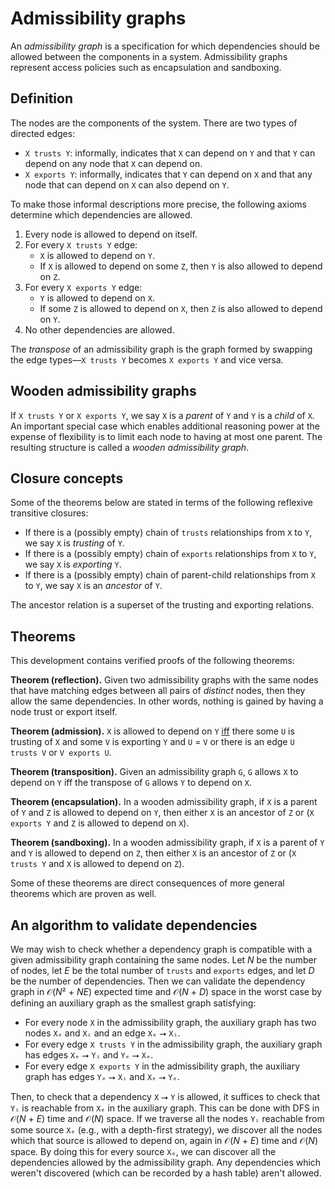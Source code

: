 # Admissibility graphs

An *admissibility graph* is a specification for which dependencies should be allowed between the components in a system. Admissibility graphs represent access policies such as encapsulation and sandboxing.

## Definition

The nodes are the components of the system. There are two types of directed edges:

- `X trusts Y`: informally, indicates that `X` can depend on `Y` and that `Y` can depend on any node that `X` can depend on.
- `X exports Y`: informally, indicates that `Y` can depend on `X` and that any node that can depend on `X` can also depend on `Y`.

To make those informal descriptions more precise, the following axioms determine which dependencies are allowed.

1. Every node is allowed to depend on itself.
2. For every `X trusts Y` edge:
   - `X` is allowed to depend on `Y`.
   - If `X` is allowed to depend on some `Z`, then `Y` is also allowed to depend on `Z`.
3. For every `X exports Y` edge:
   - `Y` is allowed to depend on `X`.
   - If some `Z` is allowed to depend on `X`, then `Z` is also allowed to depend on `Y`.
4. No other dependencies are allowed.

The *transpose* of an admissibility graph is the graph formed by swapping the edge types—`X trusts Y` becomes `X exports Y` and vice versa.

## Wooden admissibility graphs

If `X trusts Y` or `X exports Y`, we say `X` is a *parent* of `Y` and `Y` is a *child* of `X`. An important special case which enables additional reasoning power at the expense of flexibility is to limit each node to having at most one parent. The resulting structure is called a *wooden admissibility graph*.

## Closure concepts

Some of the theorems below are stated in terms of the following reflexive transitive closures:

- If there is a (possibly empty) chain of `trusts` relationships from `X` to `Y`, we say `X` is *trusting* of `Y`.
- If there is a (possibly empty) chain of `exports` relationships from `X` to `Y`, we say `X` is *exporting* `Y`.
- If there is a (possibly empty) chain of parent-child relationships from `X` to `Y`, we say `X` is an *ancestor* of `Y`.

The ancestor relation is a superset of the trusting and exporting relations.

## Theorems

This development contains verified proofs of the following theorems:

**Theorem (reflection).** Given two admissibility graphs with the same nodes that have matching edges between all pairs of *distinct* nodes, then they allow the same dependencies. In other words, nothing is gained by having a node trust or export itself.

**Theorem (admission).** `X` is allowed to depend on `Y` [iff](https://en.wikipedia.org/wiki/If_and_only_if) there some `U` is trusting of `X` and some `V` is exporting `Y` and `U` = `V` or there is an edge `U trusts V` or `V exports U`.

**Theorem (transposition).** Given an admissibility graph `G`, `G` allows `X` to depend on `Y` iff the transpose of `G` allows `Y` to depend on `X`.

**Theorem (encapsulation).** In a wooden admissibility graph, if `X` is a parent of `Y` and `Z` is allowed to depend on `Y`, then either `X` is an ancestor of `Z` or (`X exports Y` and `Z` is allowed to depend on `X`).

**Theorem (sandboxing).** In a wooden admissibility graph, if `X` is a parent of `Y` and `Y` is allowed to depend on `Z`, then either `X` is an ancestor of `Z` or (`X trusts Y` and `X` is allowed to depend on `Z`).

Some of these theorems are direct consequences of more general theorems which are proven as well.

## An algorithm to validate dependencies

We may wish to check whether a dependency graph is compatible with a given admissibility graph containing the same nodes. Let *N* be the number of nodes, let *E* be the total number of `trusts` and `exports` edges, and let *D* be the number of dependencies. Then we can validate the dependency graph in 𝒪(*N*² + *NE*) expected time and 𝒪(*N* + *D*) space in the worst case by defining an auxiliary graph as the smallest graph satisfying:

- For every node `X` in the admissibility graph, the auxiliary graph has two nodes `Xₑ` and `Xᵢ` and an edge `Xₑ` ⭢ `Xᵢ`.
- For every edge `X trusts Y` in the admissibility graph, the auxiliary graph has edges `Xₑ` ⭢ `Yᵢ` and `Yₑ` ⭢ `Xₑ`.
- For every edge `X exports Y` in the admissibility graph, the auxiliary graph has edges `Yₑ` ⭢ `Xᵢ` and `Xₑ` ⭢ `Yₑ`.

Then, to check that a dependency `X` ⭢ `Y` is allowed, it suffices to check that `Yᵢ` is reachable from `Xₑ` in the auxiliary graph. This can be done with DFS in 𝒪(*N* + *E*) time and 𝒪(*N*) space. If we traverse all the nodes `Yᵢ` reachable from some source `Xₑ` (e.g., with a depth-first strategy), we discover all the nodes which that source is allowed to depend on, again in 𝒪(*N* + *E*) time and 𝒪(*N*) space. By doing this for every source `Xₑ`, we can discover all the dependencies allowed by the admissibility graph. Any dependencies which weren't discovered (which can be recorded by a hash table) aren't allowed.
